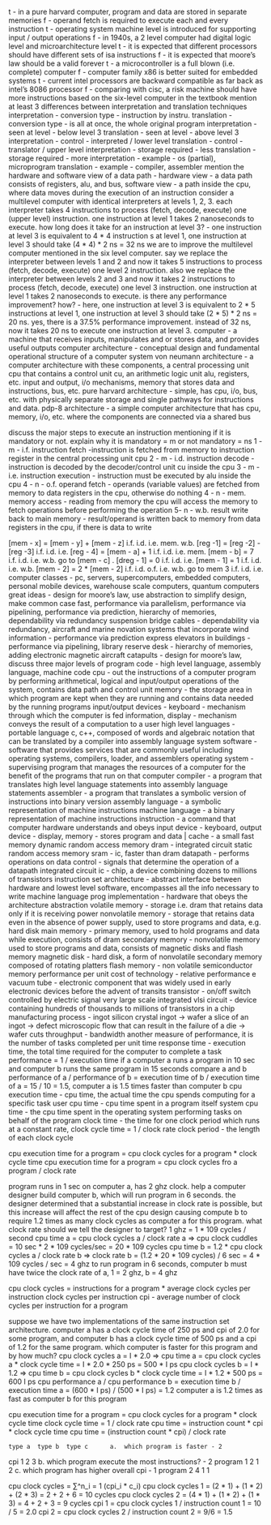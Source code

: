 t - in a pure harvard computer, program and data are stored in separate memories
f - operand fetch is required to execute each and every instruction 
t -  operating system machine level is introduced for supporting input / output operations
f -  in 1940s, a 2 level computer had digital logic level and microarchitecture level
t -  it is expected that different processors should have different sets of isa instructions
f -  it is expected that moore’s law should be a valid forever
t -  a microcontroller is a full blown (i.e. complete) computer
f -  computer family x86 is better suited for embedded systems 
t -  current intel processors are backward compatible as far back as intel’s 8086 processor
f -  comparing with cisc, a risk machine should have more instructions
based on the six-level computer in the textbook mention at least 3 differences between interpretation and translation techniques
interpretation -  conversion type -  instruction by instru. 	translation -  conversion type -  is all at once, the whole original program
interpretation -  seen at level - below level 3 		translation -  seen at level -  above level 3
interpretation -  control -  interpreted / lower level	translation -  control -  translator / upper level
interpretation -  storage required -  less		translation -  storage required -  more
interpretation -  example -  os (partial), microprogram	translation -  example -  compiler, assembler
mention the hardware and software view of a data path - hardware view - a data path consists of registers, alu, and bus, software view - a path inside the cpu, where data moves during the execution of an instruction
consider a multilevel computer with identical interpreters at levels 1, 2, 3.  each interpreter takes 4 instructions to process (fetch, decode, execute) one (upper level) instruction.  one instruction at level 1 takes 2 nanoseconds to execute.  how long does it take for an instruction at level 3? -  one instruction at level 3 is equivalent to 4 * 4 instruction s at level 1, one instruction at level 3 should take (4 * 4) * 2 ns = 32 ns
we are to improve the multilevel computer mentioned in the six level computer.  say we replace the interpreter between levels 1 and 2 and now it takes 5 instructions to process (fetch, decode, execute) one level 2 instruction.  also we replace the interpreter between levels 2 and 3 and now it takes 2 instructions to process (fetch, decode, execute) one level 3 instruction.  one instruction at level 1 takes 2 nanoseconds to execute.  is there any performance improvement?  how? -  here, one instruction at level 3 is equivalent to 2 * 5 instructions at level 1, one instruction at level 3 should take (2 * 5) * 2 ns = 20 ns.  yes, there is a 37.5% performance improvement.  instead of 32 ns, now it takes 20 ns to execute one instruction at level 3.
computer -  a machine that receives inputs, manipulates and or stores data, and provides useful outputs
computer architecture -  conceptual design and fundamental operational structure of a computer system
von neumann architecture -  a computer architecture with these components, a central processing unit cpu that contains a control unit cu, an arithmetic logic unit alu, registers, etc. input and output, i/o mechanisms, memory that stores data and instructions, bus, etc.
pure harvard architecture -  simple, has cpu, i/o, bus, etc. with physically separate storage and single pathways for instructions and data.
pdp-8 architecture - a simple computer architecture that has cpu, memory, i/o, etc. where the components are connected via a shared bus

discuss the major steps to execute an instruction mentioning if it is mandatory or not.  explain why it is mandatory = m or not mandatory = ns
1 -  m -  i.f. instruction fetch -instruction is fetched from memory to instruction register in the central processing unit cpu
2 -  m -  i.d. instruction decode - instruction is decoded by the decoder/control unit cu inside the cpu
3 -  m -  i.e. instruction execution - instruction must be executed by alu inside the cpu
4 -  n -  o.f. operand fetch - operands (variable values) are fetched from memory to data registers in the cpu, otherwise do nothing
4 -  n -  mem. memory access - reading from memory the cpu will access the memory to fetch operations before performing the operation
5-  n -  w.b. result write back to main memory - result/operand is written back to memory from data registers in the cpu, if there is data to write

[mem - x] = [mem - y] + [mem - z] 	i.f. i.d. i.e. mem. w.b.
[reg -1] = [reg -2] - [reg -3]		i.f. i.d. i.e.
[reg - 4] = [mem - a] + 1		i.f. i.d. i.e. mem.
[mem - b] = 7				i.f. i.d. i.e. w.b.
go to [mem - c]				.
[dreg - 1] = 0				i.f. i.d. i.e.
[mem - 1] = 1				i.f. i.d. i.e. w.b.
[mem - 2] = 2 * [mem - 2]		i.f. i.d. o.f. i.e. w.b.
go to mem 3 				i.f. i.d. i.e.
computer classes - pc, servers, supercomputers, embedded computers, personal mobile devices, warehouse scale computers, quantum computers
great ideas - design for moore’s law, use abstraction to simplify design, make common case fast, performance via parallelism, performance via pipelining, performance via prediction, hierarchy of memories, dependability via redundancy
suspension bridge cables - dependability via redundancy, aircraft and marine novation systems that incorporate wind information - performance via prediction
express elevators in buildings - performance via pipelining, library reserve desk - hierarchy of memories, adding electronic magnetic aircraft catapults - design for moore’s law, discuss three major levels of program code - high level language, assembly language, machine code
cpu - out the instructions of a computer program by performing arithmetical, logical and input/output operations of the system, contains data path and control unit
memory - the storage area in which program are kept when they are running and contains data needed by the running programs
input/output devices - keyboard - mechanism through which the computer is fed information, display - mechanism conveys the result of a computation to a user
high level languages - portable language c, c++, composed of words and algebraic notation that can be translated by a compiler into assembly language
system software - software that provides services that are commonly useful including operating systems, compilers, loader, and assemblers
operating system - supervising program that manages the resources of a computer for the benefit of the programs that run on that computer
compiler - a program that translates high level language statements into assembly language statements
assembler - a program that translates a symbolic version of instructions into binary version 
assembly language - a symbolic representation of machine instructions
machine language - a binary representation of machine instructions
instruction - a command that computer hardware understands and obeys
input device - keyboard, output device - display, memory - stores program and data | cache - a small fast memory
dynamic random access memory dram - integrated circuit
static random access memory sram - ic, faster than dram
datapath - performs operations on data 
control - signals that determine the operation of a datapath
integrated circuit ic - chip, a device combining dozens to millions of transistors
instruction set architecture - abstract interface between hardware and lowest level software, encompasses all the info necessary to write machine language prog
implementation - hardware that obeys the architecture abstraction
volatile memory - storage i.e. dram that retains data only if it is receiving power
nonvolatile memory - storage that retains data even in the absence of power supply, used to store programs and data, e.g. hard disk
main memory - primary memory, used to hold programs and data while execution, consists of dram
secondary memory - nonvolatile memory used to store programs and data, consists of magnetic disks and flash memory
magnetic disk - hard disk, a form of nonvolatile secondary memory composed of rotating platters
flash memory - non volatile semiconductor memory
performance per unit cost of technology - relative performance e
vacuum tube - electronic component that was widely used in early electronic devices before the advent of transits
transistor - on/off switch controlled by electric signal
very large scale integrated vlsi circuit - device containing hundreds of thousands to millions of transistors in a chip
manufacturing process - ingot silicon crystal ingot -> wafer a slice of an ingot -> defect microscopic flow that can result in the failure of a die -> wafer cuts 
throughput - bandwidth another measure of performance, it is the number of tasks completed per unit time
response time - execution time, the total time required for the computer to complete a task
performance = 1 / execution time
if a computer a runs a program in 10 sec and computer b runs the same program in 15 seconds compare a and b
performance of a / performance of b = execution time of b / execution time of a = 15 / 10 = 1.5, computer a is 1.5 times faster than computer b
cpu execution time - cpu time, the actual time the cpu spends computing for a specific task
user cpu time - cpu time spent in a program itself
system cpu time - the cpu time spent in the operating system performing tasks on behalf of the program
clock time - the time for one clock period which runs at a constant rate, clock cycle time = 1 / clock rate
clock period - the length of each clock cycle

cpu execution time for a program = cpu clock cycles for a program * clock cycle time
cpu execution time for a program = cpu clock cycles fro a program / clock rate

program runs in 1 sec on computer a, has 2 ghz clock. help a computer designer build computer b, which will run program in 6 seconds.  the designer determined that a substantial increase in clock rate is possible, but this increase will affect the rest of the cpu design causing compute b to require 1.2 times as many clock cycles as computer a for this program.  what clock rate should we tell the designer to target?
1 ghz = 1 * 109 cycles / second
cpu time a = cpu clock cycles a / clock rate a => cpu clock cuddles = 10 sec * 2 * 109 cycles/sec = 20 * 109 cycles
cpu time b = 1.2 * cpu clock cycles a / clock rate b => clock rate b = (1.2 * 20 * 109 cycles) / 6 sec = 4 * 109 cycles / sec = 4 ghz
to run program in 6 seconds, computer b must have twice the clock rate of a, 1 = 2 ghz, b = 4 ghz 

cpu clock cycles = instructions for a program * average clock cycles per instruction
clock cycles per instruction cpi -  average number of clock cycles per instruction for a program

suppose we have two implementations of the same instruction set architecture.  computer a has a clock cycle time of 250 ps and cpi of 2.0 for some program, and computer b has a clock cycle time of 500 ps and a cpi of 1.2 for the same program.  which computer is faster for this program and by how much?
cpu clock cycles a = I * 2.0 => cpu time a = cpu clock cycles a * clock cycle time = I * 2.0 * 250 ps = 500 * I ps
cpu clock cycles b = I * 1.2 => cpu time b = cpu clock cycles b * clock cycle time = I * 1.2 * 500 ps = 600 I ps
cpu performance a / cpu performance b = execution time b / execution time a = (600 * I ps) / (500 * I ps) = 1.2
computer a is 1.2 times as fast as computer b for this program

cpu execution time for a program = cpu clock cycles for a program * clock cycle time
clock cycle time = 1 / clock rate
cpu time = instruction count * cpi * clock cycle time
cpu time = (instruction count * cpi) / clock rate

	type a	type b	type c		a.  which program is faster - 2
cpi 	1	2	3		b.  which program execute the most instructions? - 2
program 1	2	1	2		c.  which program has higher overall cpi - 1
program 2	4	1	1

cpu clock cycles = ∑^n_i = 1 (cpi_i * c_i)
cpu clock cycles 1 = (2 * 1) + (1 * 2) + (2 * 3) = 2 + 2 + 6 = 10 cycles
cpu clock cycles 2 = (4 * 1) + (1 * 2) + (1 * 3) = 4 + 2 + 3 = 9 cycles
cpi 1 = cpu clock cycles 1 / instruction count 1 = 10 / 5 = 2.0
cpi 2 = cpu clock cycles 2 / instruction count 2 = 9/6 = 1.5








